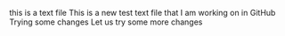 this is a text file
This is a new test text file that I am working on in GitHub
Trying some changes
Let us try some more changes